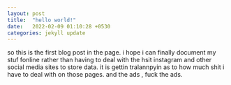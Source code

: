 ```yaml
---
layout: post
title:  "hello world!"
date:   2022-02-09 01:10:28 +0530
categories: jekyll update
---
```

so this is the first blog post in the page. i hope i can finally document my stuf fonline rather than having to deal with the hsit instagram and other social media sites to store data. it is gettin tralannpyin as to how much shit  i have to deal with on those pages. and the ads , fuck the ads.